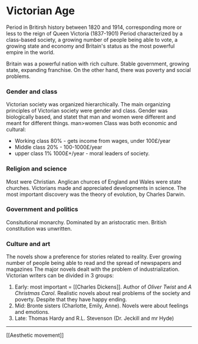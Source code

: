 # Victorian Age
Period in Britirsh history between 1820 and 1914, corresponding more or less to the reign of Queen Victoria (1837-1901)
Period characterized by a class-based society, a growing number of people being able to vote, a growing state and economy and Britain's status as the most powerful empire in the world. 

Britain was a powerful nation with rich culture. Stable government, growing state, expanding franchise. On the other hand, there was poverty and social problems. 

### Gender and class
Victorian society was organized hierarchically. The main organizing principles of Victorian society were gender and class. Gender was biologically based, and statet that man and women were different and meant for different things. man>women
Class was both economic and cultural: 
- Working class 80% - gets income from wages, under 100£/year
- Middle class 20% - 100-1000£/year
- upper class 1% 1000£+/year - moral leaders of society. 

### Religion and science
Most were Christian. Anglican churces of England and Wales were state churches. 
Victorians made and appreciated developments in science. The most important discovery was the theory of evolution, by Charles Darwin. 

### Government and politics
Consitutional monarchy. Dominated by an aristocratic men.  British constitution was unwritten. 
 ### Culture and art
 The novels show a preference for stories related to reality. Ever growing number of people being able to read and the spread of newspapers and magazines
 The major novels dealt with the problem of industrialization. 
 Victorian writers can be divided in 3 groups: 
 1. Early: most important = [[Charles Dickens]]. Author of *Oliver Twist* and *A Christmas Carol*. Realistic novels about real problems of the society and poverty. Despite that they have happy ending. 
 2. Mid: Bronte sisters (Charlotte, Emily, Anne). Novels were about feelings and emotions. 
 3. Late: Thomas Hardy and R.L. Stevenson (Dr. Jeckill and mr Hyde)
 ___
 [[Aesthetic movement]]